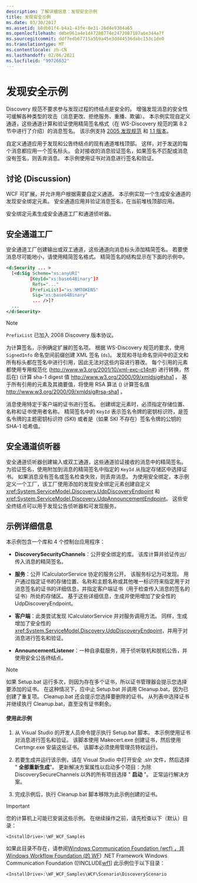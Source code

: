 ```yaml
---
description: 了解详细信息：发现安全示例
title: 发现安全示例
ms.date: 03/30/2017
ms.assetid: b8db01f4-b4a1-43fe-8e31-26d4e9304a65
ms.openlocfilehash: ddbe961a4e1d47288774e2472087107a6e344a7f
ms.sourcegitcommit: ddf7edb67715a5b9a45e3dd44536dabc153c1de0
ms.translationtype: MT
ms.contentlocale: zh-CN
ms.lasthandoff: 02/06/2021
ms.locfileid: "99726632"
---
```

# <a name="discovery-security-sample"></a>发现安全示例

Discovery 规范不要求参与发现过程的终结点是安全的。 增强发现消息的安全性可缓解各种类型的攻击（消息更改、拒绝服务、重播、欺骗）。 本示例实现自定义通道，这些通道计算和验证使用精简签名格式（在 WS-Discovery 规范的第 8.2 节中进行了介绍）的消息签名。 该示例支持 [2005 发现规范](http://specs.xmlsoap.org/ws/2005/04/discovery/ws-discovery.pdf) 和 [1.1 版本](http://docs.oasis-open.org/ws-dd/discovery/1.1/cs-01/wsdd-discovery-1.1-spec-cs-01.pdf)。  
  
 自定义通道应用于发现和公告终结点的现有通道堆栈顶部。 这样，对于发送的每个消息都应用一个签名标头。 会对接收的消息验证签名，如果签名不匹配或消息没有签名，则丢弃消息。 本示例使用证书对消息进行签名和验证。  
  
## <a name="discussion"></a>讨论 (Discussion)  

 WCF 可扩展，并允许用户根据需要自定义通道。 本示例实现一个生成安全通道的发现安全绑定元素。 安全通道应用并验证消息签名，在当前堆栈顶部应用。  
  
 安全绑定元素生成安全通道工厂和通道侦听器。  
  
## <a name="secure-channel-factory"></a>安全通道工厂  

 安全通道工厂创建输出或双工通道，这些通道向消息标头添加精简签名。 若要使消息尽可能地小，请使用精简签名格式。 精简签名的结构显示在下面的示例中。  
  
```xml  
<d:Security ... >
  [<d:Sig Scheme="xs:anyURI"
         [KeyId="xs:base64Binary"]?  
          Refs="..."  
         [PrefixList]="xs:NMTOKENS"
          Sig="xs:base64Binary"
          ... />]?  
  ...
</d:Security>  
```  
  
> [!NOTE]
> `PrefixList` 已加入 2008 Discovery 版本协议。  
  
 为计算签名，示例确定扩展的签名项。 根据 WS-Discovery 规范的要求，使用 `SignedInfo` 命名空间前缀创建 XML 签名 (`ds`)。 发现和寻址命名空间中的正文和所有标头都在签名中进行引用，因此无法对这些内容进行篡改。 每个引用的元素都使用专用规范化 (<http://www.w3.org/2001/10/xml-exc-c14n#>) 进行转换，然后在)  (计算 sha-1 digest 值 <http://www.w3.org/2000/09/xmldsig#sha1> 。 基于所有引用的元素及其摘要值，将使用 RSA 算法 () 计算签名值 <http://www.w3.org/2000/09/xmldsig#rsa-sha1> 。  
  
 消息使用特定于客户端的证书进行签名。 创建绑定元素时，必须指定存储位置、名称和证书使用者名称。 精简签名中的 `KeyId` 表示签名令牌的密钥标识符，是签名令牌的主题密钥标识符 (SKI) 或者是（如果 SKI 不存在）签名令牌的公钥的 SHA-1 哈希值。  
  
## <a name="secure-channel-listener"></a>安全通道侦听器  

 安全通道侦听器创建输入或双工通道，这些通道验证接收的消息中的精简签名。 为验证签名，使用附加到消息的精简签名中指定的 `KeyId` 从指定存储区中选择证书。 如果消息没有签名或签名检查失败，则丢弃消息。 为使用安全绑定，本示例定义一个工厂，该工厂使用添加的发现安全绑定元素创建自定义 <xref:System.ServiceModel.Discovery.UdpDiscoveryEndpoint> 和 <xref:System.ServiceModel.Discovery.UdpAnnouncementEndpoint>。 这些安全终结点可以用于发现公告侦听器和可发现服务。  
  
## <a name="sample-details"></a>示例详细信息  

 本示例包含一个库和 4 个控制台应用程序：
  
- **DiscoverySecurityChannels**：公开安全绑定的库。 该库计算并验证传出/传入消息的精简签名。  
  
- **服务**：公开 ICalculatorService 协定的服务公开。 该服务标记为可发现。 用户通过指定证书的存储位置、名称和主题名称或其他唯一标识符来指定用于对消息签名的证书的详细信息，并指定客户端证书（用于检查传入消息的签名的证书）所处的存储区。 基于这些详细信息，生成并使用增加了安全性的 UdpDiscoveryEndpoint。  
  
- **客户端**：此类尝试发现 ICalculatorService 并对服务调用方法。 同样，生成增加了安全性的 <xref:System.ServiceModel.Discovery.UdpDiscoveryEndpoint>，并用于对消息进行签名和验证。  
  
- **AnnouncementListener**：一种自承载服务，用于侦听联机和脱机公告，并使用安全公告终结点。  
  
> [!NOTE]
> 如果 Setup.bat 运行多次，则因为存在多个证书，所以证书管理器会提示您选择要添加的证书。 在这种情况下，应中止 Setup.bat 并调用 Cleanup.bat，因为已创建了重复项。 Cleanup.bat 还会提示您选择要删除的证书。 从列表中选择证书并继续执行 Cleanup.bat，直至没有证书剩余。  
  
#### <a name="to-use-this-sample"></a>使用此示例  
  
1. 从 Visual Studio 的开发人员命令提示执行 Setup.bat 脚本。 本示例使用证书对消息进行签名和验证。 该脚本使用 Makecert.exe 创建证书，然后使用 Certmgr.exe 安装这些证书。 该脚本必须使用管理员特权运行。  
  
2. 若要生成并运行该示例，请在 Visual Studio 中打开安全 .sln 文件，然后选择 " **全部重新生成**"。 更新解决方案属性以启动多个项目：为除 DiscoverySecureChannels 以外的所有项目选择 " **启动** "。 正常运行解决方案。  
  
3. 完成示例后，执行 Cleanup.bat 脚本移除为此示例创建的证书。  
  
> [!IMPORTANT]
> 您的计算机上可能已安装这些示例。 在继续操作之前，请先检查以下（默认）目录：  
>
> `<InstallDrive>:\WF_WCF_Samples`  
>
> 如果此目录不存在，请参阅[Windows Communication Foundation (wcf) ，并 Windows Workflow Foundation (的 WF](https://www.microsoft.com/download/details.aspx?id=21459)) .NET Framework Windows Communication Foundation ([!INCLUDE[wf1](../../../../includes/wf1-md.md)] 此示例位于以下目录：  
>
> `<InstallDrive>:\WF_WCF_Samples\WCF\Scenario\DiscoveryScenario`  
